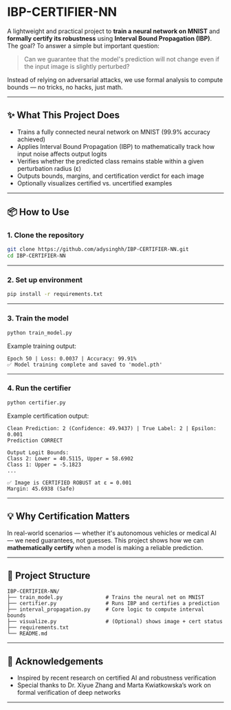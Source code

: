 # IBP-CERTIFIER-NN

A lightweight and practical project to **train a neural network on MNIST** and **formally certify its robustness** using **Interval Bound Propagation (IBP)**. The goal? To answer a simple but important question:

> Can we guarantee that the model's prediction will not change even if the input image is slightly perturbed?

Instead of relying on adversarial attacks, we use formal analysis to compute bounds — no tricks, no hacks, just math.

---

## ✨ What This Project Does

- Trains a fully connected neural network on MNIST (99.9% accuracy achieved)
- Applies Interval Bound Propagation (IBP) to mathematically track how input noise affects output logits
- Verifies whether the predicted class remains stable within a given perturbation radius (ε)
- Outputs bounds, margins, and certification verdict for each image
- Optionally visualizes certified vs. uncertified examples

---

## 📦 How to Use

### 1. Clone the repository

```bash
git clone https://github.com/adysinghh/IBP-CERTIFIER-NN.git
cd IBP-CERTIFIER-NN
````

---

### 2. Set up environment

```bash
pip install -r requirements.txt
```

---

### 3. Train the model

```bash
python train_model.py
```

Example training output:

```
Epoch 50 | Loss: 0.0037 | Accuracy: 99.91%
✅ Model training complete and saved to 'model.pth'
```

---

### 4. Run the certifier

```bash
python certifier.py
```

Example certification output:

```
Clean Prediction: 2 (Confidence: 49.9437) | True Label: 2 | Epsilon: 0.001
Prediction CORRECT

Output Logit Bounds:
Class 2: Lower = 40.5115, Upper = 58.6902
Class 1: Upper = -5.1823
...

✅ Image is CERTIFIED ROBUST at ε = 0.001
Margin: 45.6938 (Safe)
```

---

## 💡 Why Certification Matters

In real-world scenarios — whether it's autonomous vehicles or medical AI — we need guarantees, not guesses.
This project shows how we can **mathematically certify** when a model is making a reliable prediction.

---

## 📁 Project Structure

```
IBP-CERTIFIER-NN/
├── train_model.py              # Trains the neural net on MNIST
├── certifier.py                # Runs IBP and certifies a prediction
├── interval_propagation.py     # Core logic to compute interval bounds
├── visualize.py                # (Optional) shows image + cert status
├── requirements.txt
└── README.md
```
---

## 🙌 Acknowledgements

* Inspired by recent research on certified AI and robustness verification
* Special thanks to Dr. Xiyue Zhang and Marta Kwiatkowska’s work on formal verification of deep networks

---
